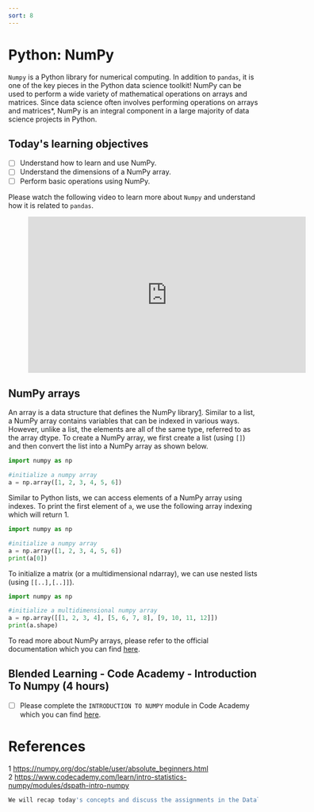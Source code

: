 ```yaml
---
sort: 8
---
```


# Python: NumPy

```Numpy``` is a Python library for numerical computing. In addition to ```pandas```, it is one of the key pieces in the Python data science toolkit! NumPy can be used to perform a wide variety of mathematical operations on arrays and matrices. Since data science often involves performing operations on arrays and matrices*, NumPy is an integral component in a large majority of data science projects in Python.

## Today's learning objectives
- [ ] Understand how to learn and use NumPy.
- [ ] Understand the dimensions of a NumPy array.
- [ ] Perform basic operations using NumPy.

Please watch the following video to learn more about ```Numpy``` and understand how it is related to ```pandas```.

<!-- blank line -->
<figure class="video_container">
<iframe width="560" height="315" src="https://www.youtube.com/embed/O6JAKxgWB3s?controls=0" title="YouTube video player" frameborder="0" allow="accelerometer; autoplay; clipboard-write; encrypted-media; gyroscope; picture-in-picture" allowfullscreen></iframe>
</figure>
<!-- blank line -->

## NumPy arrays

An array is a data structure that defines the NumPy library[1]. Similar to a list, a NumPy array contains variables that can be indexed in various ways. However, unlike a list, the elements are all of the same type, referred to as the array dtype. To create a NumPy array, we first create a list (using ```[]```) and then convert the list into a NumPy array as shown below.

```python
import numpy as np

#initialize a numpy array
a = np.array([1, 2, 3, 4, 5, 6])
```

Similar to Python lists, we can access elements of a NumPy array using indexes.
To print the first element of ```a```, we use the following array indexing which will return 1.

```python
import numpy as np

#initialize a numpy array
a = np.array([1, 2, 3, 4, 5, 6])
print(a[0])
```

To initialize a matrix (or a multidimensional ndarray), we can use nested lists (using ```[[..],[..]]```).


```python
import numpy as np

#initialize a multidimensional numpy array
a = np.array([[1, 2, 3, 4], [5, 6, 7, 8], [9, 10, 11, 12]])
print(a.shape)
```

To read more about NumPy arrays, please refer to the official documentation which you can find [here](https://numpy.org/doc/stable/user/absolute_beginners.html).


## Blended Learning - Code Academy - Introduction To Numpy (4 hours)

- [ ] Please complete the ```INTRODUCTION TO NUMPY``` module in Code Academy which you can find [here](https://www.codecademy.com/learn/intro-statistics-numpy/modules/dspath-intro-numpy).


# References
[1]: <https://numpy.org/doc/stable/user/absolute_beginners.html>
<a id="1">1</a>
<https://numpy.org/doc/stable/user/absolute_beginners.html>
<br>
<a id="2">2</a>
<https://www.codecademy.com/learn/intro-statistics-numpy/modules/dspath-intro-numpy>
<br>

```python
We will recap today's concepts and discuss the assignments in the Datalab!
```
